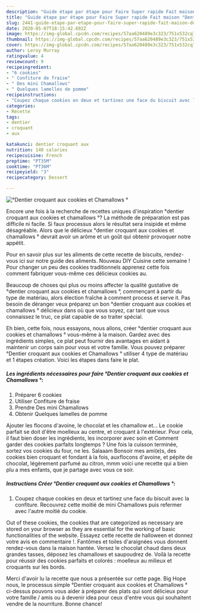 ```yaml
---
description: "Guide étape par étape pour Faire Super rapide Fait maison °Dentier croquant aux cookies et Chamallows °"
title: "Guide étape par étape pour Faire Super rapide Fait maison °Dentier croquant aux cookies et Chamallows °"
slug: 2441-guide-etape-par-etape-pour-faire-super-rapide-fait-maison-dentier-croquant-aux-cookies-et-chamallows
date: 2020-05-07T18:15:42.692Z
image: https://img-global.cpcdn.com/recipes/57aa620489e3c323/751x532cq70/dentier-croquant-aux-cookies-et-chamallows-photo-principale-de-la-recette.jpg
thumbnail: https://img-global.cpcdn.com/recipes/57aa620489e3c323/751x532cq70/dentier-croquant-aux-cookies-et-chamallows-photo-principale-de-la-recette.jpg
cover: https://img-global.cpcdn.com/recipes/57aa620489e3c323/751x532cq70/dentier-croquant-aux-cookies-et-chamallows-photo-principale-de-la-recette.jpg
author: Leroy Murray
ratingvalue: 4
reviewcount: 9
recipeingredient:
- "6 cookies"
- " Confiture de fraise"
- " Des mini Chamallows"
- " Quelques lamelles de pomme"
recipeinstructions:
- "Coupez chaque cookies en deux et tartinez une face du biscuit avec la confiture. Recouvrez cette moitié de mini Chamallows puis refermer avec l&#39;autre moitié du cookie."
categories:
- Recette
tags:
- dentier
- croquant
- aux

katakunci: dentier croquant aux 
nutrition: 140 calories
recipecuisine: French
preptime: "PT35M"
cooktime: "PT36M"
recipeyield: "3"
recipecategory: Dessert

---
```



![°Dentier croquant aux cookies et Chamallows °](https://img-global.cpcdn.com/recipes/57aa620489e3c323/751x532cq70/dentier-croquant-aux-cookies-et-chamallows-photo-principale-de-la-recette.jpg)

Encore une fois à la recherche de recettes uniques d'inspiration °dentier croquant aux cookies et chamallows °? La méthode de préparation est pas difficile ni facile. Si faux processus alors le résultat sera insipide et même désagréable. Alors que le délicieux °dentier croquant aux cookies et chamallows ° devrait avoir un arôme et un goût qui obtenir provoquer notre appétit.

Pour en savoir plus sur les aliments de cette recette de biscuits, rendez-vous ici sur notre guide des aliments. Nouveau DIY Cuisine cette semaine ! Pour changer un peu des cookies traditionnels apprenez cette fois comment fabriquer vous-même ces délicieux cookies au.

Beaucoup de choses qui plus ou moins affecter la qualité gustative de °dentier croquant aux cookies et chamallows °, commençant à partir du type de matériau, alors élection fraîche à comment process et serve it. Pas besoin de déranger veux préparez un bon °dentier croquant aux cookies et chamallows ° délicieux dans où que vous soyez, car tant que vous connaissez le truc, ce plat capable de so traiter spécial.


Eh bien, cette fois, nous essayons, nous allons, créer °dentier croquant aux cookies et chamallows ° vous-même à la maison. Gardez avec des ingrédients simples, ce plat peut fournir des avantages en aidant à maintenir un corps sain pour vous et votre famille. Vous pouvez préparer °Dentier croquant aux cookies et Chamallows ° utiliser 4 type de matériau et 1 étapes création. Voici les étapes dans faire le plat.

<!--inarticleads1-->

##### Les ingrédients nécessaires pour faire °Dentier croquant aux cookies et Chamallows °:

1. Préparer 6 cookies
1. Utiliser  Confiture de fraise
1. Prendre  Des mini Chamallows
1. Obtenir  Quelques lamelles de pomme


Ajouter les flocons d&#39;avoine, le chocolat et les chamallow et… Le cookie parfait se doit d&#39;être moelleux au centre, et croquant à l&#39;extérieur. Pour cela, il faut bien doser les ingrédients, les incorporer avec soin et Comment garder des cookies parfaits longtemps ? Une fois la cuisson terminée, sortez vos cookies du four, ne les. Salaaam Bonsoir mes ami(e)s, des cookies bien croquant et fondant à la fois, auxflocons d&#39;avoine, et pépite de chocolat, légèrement parfumé au citron, mmm voici une recette qui a bien plu a mes enfants, que je partage avec vous ce soir. 

<!--inarticleads2-->

##### Instructions Créer °Dentier croquant aux cookies et Chamallows °:

1. Coupez chaque cookies en deux et tartinez une face du biscuit avec la confiture. Recouvrez cette moitié de mini Chamallows puis refermer avec l&#39;autre moitié du cookie.


Out of these cookies, the cookies that are categorized as necessary are stored on your browser as they are essential for the working of basic functionalities of the website. Essayez cette recette de halloween et donnez votre avis en commentaire !. Fantômes et toiles d&#39;araignées vous donnent rendez-vous dans la maison hantée. Versez le chocolat chaud dans deux grandes tasses, déposez les chamallows et saupoudrez de. Voilà la recette pour réussir des cookies parfaits et colorés : moelleux au milieux et croquants sur les bords. 


Merci d'avoir lu la recette que nous a présentée sur cette page. Big Hope nous, le processus simple °Dentier croquant aux cookies et Chamallows ° ci-dessus pouvons vous aider à préparer des plats qui sont délicieux pour votre famille / amis ou à devenir idea pour ceux d'entre vous qui souhaitent vendre de la nourriture. Bonne chance!
